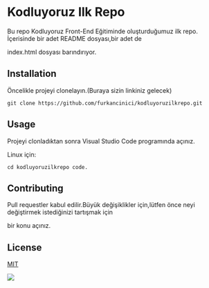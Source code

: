 
# Kodluyoruz Ilk Repo

Bu repo Kodluyoruz Front-End Eğitiminde oluşturduğumuz ilk repo. İçerisinde bir adet README dosyası,bir adet de 

index.html dosyası barındırıyor.

## Installation

Öncelikle projeyi clonelayın.(Buraya sizin linkiniz gelecek)

`git clone https://github.com/furkancinici/kodluyoruzilkrepo.git`

## Usage

Projeyi clonladıktan sonra Visual Studio Code programında açınız.

Linux için:

`cd kodluyoruzilkrepo
 code.`

## Contributing

Pull requestler kabul edilir.Büyük değişiklikler için,lütfen önce neyi değiştirmek istediğinizi tartışmak için

bir konu açınız.

## License

[MIT](https://choosealicense.com/licenses/mit/)

![](https://i.pinimg.com/736x/dc/b9/d9/dcb9d943218a09ec5daa9ff06cbf8ee9.jpg)
